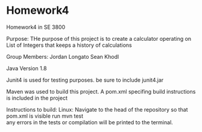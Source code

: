 # Homework4
Homework4 in SE 3800

Purpose: THe purpose of this project is to create a calculator operating on List of Integers that keeps a history of calculations

Group Members: 
	Jordan Longato
	Sean Khodl
	
Java Version 1.8

Junit4 is used for testing purposes. 
be sure to include junit4.jar

Maven was used to build this project. A pom.xml specifing build instructions is included in the project

Instructions to build: 
	Linux:
		Navigate to the head of the repository so that pom.xml is visible
		run  mvn test  
		any errors in the tests or compilation will be printed to the terminal. 